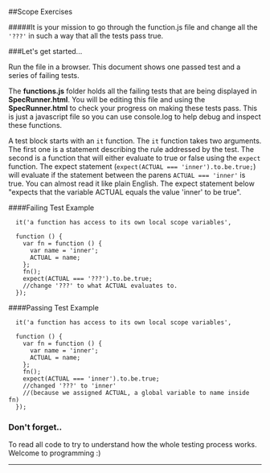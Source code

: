 ##Scope Exercises


#####It is your mission to go through the function.js file and change all the `'???'` in such a way that all the tests pass true. 

###Let's get started...

 
Run the  file in a browser. This document shows one passed test and a series of failing tests.

The **functions.js** folder holds all the failing tests that are being displayed in **SpecRunner.html**. You will be editing this file and using the **SpecRunner.html** to check your progress on making these tests pass. This is just a javascript file so you can use console.log to help debug and inspect these functions.

A test block starts with an `it` function. The `it` function takes two arguments. The first one is a statement describing the rule addressed by the test. The second is a function that will either evaluate to true or false using the `expect` function. The expect statement (`expect(ACTUAL === 'inner').to.be.true;`) will evaluate if the statement between the parens `ACTUAL === 'inner'` is true. You can almost read it like plain English. The expect statement below "expects that the variable ACTUAL equals the value 'inner' to be true".

####Failing Test Example

      it('a function has access to its own local scope variables', 
     
      function () {
        var fn = function () {
          var name = 'inner';
          ACTUAL = name;
        }; 
        fn();
        expect(ACTUAL === '???').to.be.true; 
        //change '???' to what ACTUAL evaluates to.
      });
      
####Passing Test Example

      it('a function has access to its own local scope variables', 
     
      function () {
        var fn = function () {
          var name = 'inner';
          ACTUAL = name;
        }; 
        fn();
        expect(ACTUAL === 'inner').to.be.true; 
        //changed '???' to 'inner' 
        //(because we assigned ACTUAL, a global variable to name inside fn)
      });
      
### Don't forget..
To read all code to try to understand how the whole testing process works. Welcome to programming :)

---
